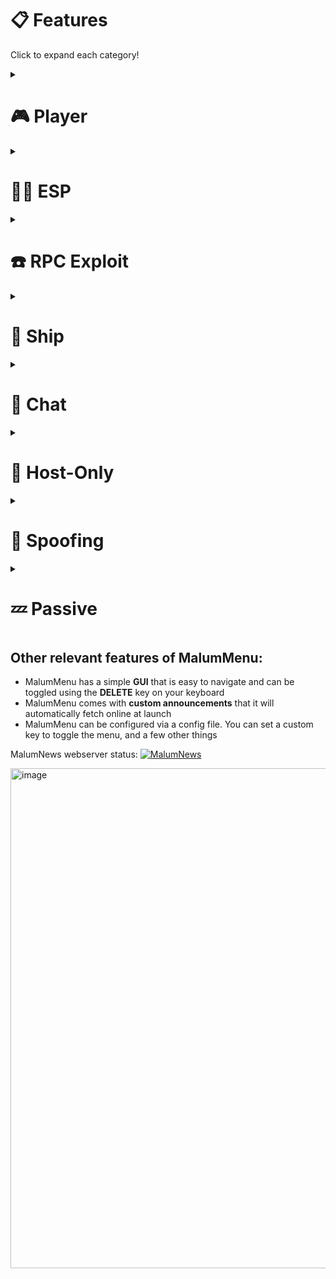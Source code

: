 # 📋 Features
Click to expand each category!

<details>
  <summary><h1>🎮 Player</h1></summary>

| Cheat | Description | Type | Default|
|------------|-------------|------|--------|
| NoClip     | Allows you to walk through walls like a ghost | Toggle | Off
| SpeedBoost | Doubles your player's speed | Toggle | Off
| NoCooldowns| Removes many of the game's cooldowns:<br>- Engineer vent cooldown<br>- Engineer vent duration<br>- Scientist battery<br>- Scientist cooldown<br>- Shapeshift Animation<br>- Shapeshift Duration | Toggle | Off |

  <details>
    <summary><h2>Teleport</h2></summary>

| Cheat | Description | Type | Default|
|------------|-------------|------|--------|
|   to cursor | Allows you to teleport by right-clicking. Works best when used along with ZoomOut | Toggle | Off
|   to player | Allows you to pick a player to teleport to. | Menu |

  </details>
</details>


<details>
  <summary><h1>👨‍💻 ESP</h1></summary>

MalumMenu's ESP cheats are completely client-side, and thus undetectable by anticheat

| Cheat | Description | Type | Default|
|------------|-------------|------|--------|
| SeeGhosts | Allows you to see ghosts, protections, and ghost chat even if you are alive <img src="https://cdn.discordapp.com/attachments/1097928762324168744/1131688847420424283/image.png" width=285 height=282> | Toggle | Off
| SeeRoles | Reveals the roles of all players through the color of their names <img src="https://cdn.discordapp.com/attachments/1097928762324168744/1133144778272419840/image.png" width=285 height=258> | Toggle | Off
| FullBright | Removes all shadows, allowing you to see during blackouts and even through walls | Toggle | Off |

  <details>
    <summary><h2>Camera</h2></summary>
    
| Cheat | Description | Type | Default|
|------------|-------------|------|--------|
| ZoomOut | Allows you to zoom-out the player's camera using your mouse's scrollwheel <img src="https://cdn.discordapp.com/attachments/1097928762324168744/1131620619562270830/image.png" width=285 height=210> | Toggle | Off
| Spectate | Allows you to pick a player to spectate with your camera. | Menu |
| FreeCam | Allows you to freely move your camera around without also moving your player. | Toggle | Off |

  </details>
  <details>
    <summary><h2>Tracers</h2></summary>

<img src="https://cdn.discordapp.com/attachments/1097928762324168744/1132745972271808582/image_2023-07-23_204751179.jpg" width=285 height=185>

| Cheat | Description | Type | Default|
|------------|-------------|------|--------|
| Crewmates | Shows tracer lines for alive crewmates (color: cyan) | Toggle | Off |
| Impostors | Shows tracer lines for alive impostors (color: red) | Toggle | Off
| Ghosts | Shows tracer lines for ghosts (color: white) | Toggle | Off |
| Dead Bodies | Shows tracer lines for dead bodies on the ground (color: yellow) | Toggle | Off |
| Color-based | Changes the color of tracer lines to the color of their players<br><img src="https://cdn.discordapp.com/attachments/1097928762324168744/1132745673532506233/image_2023-07-23_204633349.jpg" width=285 height=174> | Toggle | Off |

  </details>
  <details>
    <summary><h2>Minimap</h2></summary>

<img src="https://cdn.discordapp.com/attachments/1097928762324168744/1133435198407704636/image.png" width=285 height=199>

| Cheat | Description | Type | Default|
|------------|-------------|------|--------|
| Crewmates | Changes the map so that it shows the position of every alive crewmate (color: cyan) | Toggle | Off |
| Impostors | Changes the map so that it shows the position of every alive impostor (color: red) | Toggle | Off
| Ghosts | Changes the map so that it shows the position of every ghost (color: white) | Toggle | Off |
| Color-based | Changes the color of map icons to the color of their players<br><img src="https://cdn.discordapp.com/attachments/1097928762324168744/1133435314485067816/image.png" width=285 height=205> | Toggle | Off |

  </details>
</details>


<details>
  <summary><h1>☎️ RPC Exploit</h1></summary>

| Cheat | Description | Type |
|------------|-------------|------|
| KickPlayer | Allows you to pick a player to kick from the lobby. | Menu |

  <details>
    <summary><h2>Outfits</h2></summary>

Your outfit consists of: Name, Hat, Visor, Skin, Pet, Nameplate.

| Cheat | Description | Type | Default |
|------------|-------------|------|----|
| ShuffleOutfit | Randomize your outfit | Button |
| ShuffleAllOutfits | Randomize the outfit of every player in your lobby | Button |
| CopyOutfit | Copy another player's outfit and apply it to yourself | Menu |
| ResetMyOutfit | Reset your outfit back to the one you set for your account | Button |
| UnlockAllColors | Allows you to pick any color, regardless if any other player already has it | Toggle | Off |

  </details>
  <details>
    <summary><h2>Shapeshift</h2></summary>

| Cheat | Description | Type | 
|------------|-------------|------|
| ShapeshiftAll | Force shapeshift all players to one player | Menu |
| ResetShapeshifters | Allows you to force unshift all currently shapeshifted players | Button |

  </details>
  <details>
    <summary><h2>Murder</h2></summary>

| Cheat | Description | Type | 
|------------|-------------|------|
| MurderPlayer | Allows you to pick a player to kill | Menu |
| MurderAll | Murders all players in your lobby (Game will end immediately) | Button |

  </details>
</details>


<details>
  <summary><h1>🚢 Ship</h1></summary>

  <details>
    <summary><h2>Sabotage</h2></summary>

MalumMenu's Sabotage cheats work even if you aren't impostor and are subject to no cooldown.

Moreover, different sabotages can be enabled at the same time, and they even work during meetings.

| Cheat | Description | Type | 
|------------|-------------|------|
| Blackout | Disables lights completely (they cannot be fixed manually by players).<br>You can enable them again by clicking the button. | Button |
| Doors | Locks all doors on the ship. | Button |
| Reactor | Enables/Disables Reactor sabotage. | Button |
| Oxygen | Enables/Disables Oxygen sabotage. | Button |
| Electrical | Enables/Disables Eletrical sabotage. | Button |
| Comms | Enables/Disables Communications sabotage. | Button |

  </details>
  <details>
    <summary><h2>Mushrooms</h2></summary>

| Cheat | Description | Type | Default|
|------------|-------------|------|--------|
| MushroomMixup | Enables Mushroom Mixup sabotage on Fungle map | Button |
| SporesTrigger | Shoots spore clouds out of all the mushrooms in the Fungle jungle | Button |
| SporeCloudVision | Allows you to see other players in spores. | Toggle | Off |

  </details>
  <details>
    <summary><h2>Vents</h2></summary>

| Cheat | Description | Type | Default|
|------------|-------------|------|--------|
| UseVents | Allows you to use vents even if you are not an impostor or an engineer | Toggle | Off
| KickVents | Forcefully kicks all players from vents | Button |
| VentVision | Allows you to see the names of players inside vents<br><img src="https://cdn.discordapp.com/attachments/1097928762324168744/1131628712647999518/image.png" width=285 height=263> | Toggle | Off |
| WalkInVents | Allows you to move and interact with the game even though you are inside of a vent.<br>This gives you a sort of invisibility until you disable the setting and leave the vent.<br>Moreover, some activites such as killing will forcefully make you visible again. | Toggle | Off

  </details>
  <details>
    <summary><h2>Meetings</h2></summary>
    
| Cheat | Description | Type | Default|
|------------|-------------|------|--------|
| RevealVotes | Lets you see colored votes even if votes are set to anonymous<br><img src="https://cdn.discordapp.com/attachments/1097928762324168744/1131643587520626688/image.png" width=285 height=174> | Toggle | Off |
| CloseMeeting | Forcefully closes the meeting window (only for you), allowing you to move and interact with the game during meetings | Button |
| CallMeeting | Reports latest dead body to start a meeting. If there are no dead players, you are reported as a dead body instead even if you are alive.<br>This is better than simply calling an emergency meeting because it can be used during special situations too like sabotages | Button

  </details>
</details>


<details>
  <summary><h1>📝 Chat</h1></summary>

| Cheat | Description | Type | Default|
|------------|-------------|------|--------|
| AlwaysChat | Keeps the chat icon always enabled, allowing you to chat at any time, even while you're not in a meeting or the lobby | Toggle | Off |
| SpamChat | When you send a message, every player in the lobby will resend it. | Toggle | Off |
| ChatJailbreak | Allows you to send special characters, URLs and Email addresses into the chat. | Toggle | Off |

</details>


<details>
  <summary><h1>👑 Host-Only</h1></summary>

While the other cheats work even though you aren't the game's host, these cheats will only be accessible to you if you are hosting a game

This is because the Among Us anticheat system doesn't detect most cheats if you are a host, so you have more hacking freedom.

| Cheat | Description | Type | Default|
|------------|-------------|------|--------|
| ImpostorHack | Makes you always Impostor | Toggle | Off |
| GodMode | Makes you immortal. If you are killed or voted out, you are instantly revived.<br><img src="https://cdn.discordapp.com/attachments/1097928762324168744/1131643030504476683/image.png" width=285 height=216> | Toggle | Off |
| EvilVote | Forces every player to vote the player you voted for | Toggle | Off |
| VoteImmune | When a player tries to vote for you, they are forced to skip instead | Toggle | Off |

</details>

<details>
  <summary><h1>💨 Spoofing</h1></summary>

| Cheat | Description | Type | Default|
|------------|-------------|------|--------|
| SaveSpoofData | Saves a player's friend code and PUID to `BepInEx/config/MM_SavedSpoofData.cfg` | Menu |

  <details>
    <summary><h2>Spoof Status</h2></summary>

| Cheat | Description | Type | Default|
|------------|-------------|------|--------|
| FriendCode Spoof | Spoof a friend code that will be used in online games.<br>IMPORTANT: When using a spoofed friend code, players won't be able to send you friend requests.<br>Set the friend code here: `BepInEx/config/MalumMenu.cfg` | Toggle | Off |
| PUID Spoof | Spoof a PUID that will be used in online games.<br>IMPORTANT: Only valid, active PUIDs will let you connect to lobbies.<br>Set the PUID here: `BepInEx/config/MalumMenu.cfg` | Toggle | Off |

  </details>
</details>

<details>
  <summary><h1>💤 Passive</h1></summary>

These cheats are constantly running in the background and **cannot be disabled to avoid problems.**

| Cheat | Description | Type | Default|
|------------|-------------|------|--------|
| FreeCosmetics | Gives you access to all of the game's cosmetics for free, including:<br>- Hats<br>- Visors<br>- Skins<br>- Pets<br>- Nameplates<br>- Bundles<br>- Cosmicubes<br><img src="https://cdn.discordapp.com/attachments/1097928762324168744/1131642050996084796/image.png" width=285 height=255> | Toggle | On |
| AvoidPenalties | Removes the penalty you receive when disconnecting from games early ![AvoidPenalties](https://cdn.discordapp.com/attachments/1097928762324168744/1131846186115018782/image.png) | Toggle | On |
| UnlockFeatures | Unlocks many of the game's special features automatically, including:<br>- Freechat<br>- Friend list<br>- Custom name<br>- Online gameplay | Toggle | On |

</details>


## Other relevant features of MalumMenu:

- MalumMenu has a simple **GUI** that is easy to navigate and can be toggled using the **DELETE** key on your keyboard
- MalumMenu comes with **custom announcements** that it will automatically fetch online at launch
- MalumMenu can be configured via a config file. You can set a custom key to toggle the menu, and a few other things

MalumNews webserver status:
[![MalumNews](https://img.shields.io/website-up-down-green-red/http/scp222thj.dev.svg)](https://scp222thj.dev)

<img width="800" alt="image" src="https://cdn.discordapp.com/attachments/1097928762324168744/1133760289326768148/image.png">

